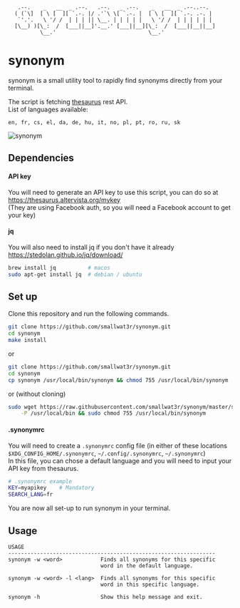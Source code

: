 
```
   .--.    _   __  _ .--.   .--.   _ .--.    _   __  _ .--..--.
  ( (`\]  [ \ [  ][ `.-. |/ .'`\ \[ `.-. |  [ \ [  ][ `.-. .-. |
   `'.'.   \ '/ /  | | | || \__. | | | | |   \ '/ /  | | | | | |
  [\__) )[\_:  /  [___||__]'.__.' [___||__][\_:  /  [___||__||__]
          \__.'                             \__.'
```

# synonym

synonym is a small utility tool to rapidly find synonyms directly
from your terminal.

The script is fetching [thesaurus](https://www.thesaurus.com/) rest API.  
List of languages available: 
```
en, fr, cs, el, da, de, hu, it, no, pl, pt, ro, ru, sk
```

![synonym](https://i.imgur.com/Wu7797l.gif)  

## Dependencies


#### API key
You will need to generate an API key to use this script, you can
do so at https://thesaurus.altervista.org/mykey  
(They are using Facebook auth, so you will need a Facebook account to get your key)  

#### jq
You will also need to install jq if you don't have it already https://stedolan.github.io/jq/download/  
```sh
brew install jq          # macos
sudo apt-get install jq  # debian / ubuntu
```

## Set up
Clone this repository and run the following commands.  
```sh
git clone https://github.com/smallwat3r/synonym.git
cd synonym
make install
```

or  
```sh
git clone https://github.com/smallwat3r/synonym.git
cd synonym
cp synonym /usr/local/bin/synonym && chmod 755 /usr/local/bin/synonym
```

or (without cloning)  
```sh
sudo wget https://raw.githubusercontent.com/smallwat3r/synonym/master/synonym \
    -P /usr/local/bin && sudo chmod 755 /usr/local/bin/synonym
```

#### .synonymrc
You will need to create a `.synonymrc` config file (in either of these locations `$XDG_CONFIG_HOME/.synonymrc`, `~/.config/.synonymrc`, `~/.synonymrc`)  
In this file, you can chose a default language and you will need to input your API key from thesaurus.

```sh
# .synonymrc example
KEY=myapikey    # Mandatory
SEARCH_LANG=fr
```

You are now all set-up to run synonym in your terminal.  

## Usage

```
USAGE
-----------------------------------------------------------------
synonym -w <word>            Finds all synonyms for this specific 
                             word in the default language.

synonym -w <word> -l <lang>  Finds all synonyms for this specific
                             word in this specific language.

synonym -h                   Show this help message and exit.
```
